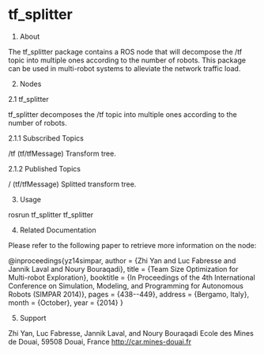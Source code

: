 tf_splitter
===========

1. About

The tf_splitter package contains a ROS node that will decompose the /tf topic into multiple ones according to the number of robots. This package can be used in multi-robot systems to alleviate the network traffic load.

2. Nodes

2.1 tf_splitter

tf_splitter decomposes the /tf topic into multiple ones according to the number of robots.

2.1.1 Subscribed Topics

/tf (tf/tfMessage)
    Transform tree. 

2.1.2 Published Topics

/<tf prefix according to the robots> (tf/tfMessage)
    Splitted transform tree. 

3. Usage

rosrun tf_splitter tf_splitter

4. Related Documentation

Please refer to the following paper to retrieve more information on the node:

@inproceedings{yz14simpar,
author = {Zhi Yan and Luc Fabresse and Jannik Laval and Noury Bouraqadi},
title = {Team Size Optimization for Multi-robot Exploration},
booktitle = {In Proceedings of the 4th International Conference on Simulation, Modeling, and Programming for Autonomous
Robots (SIMPAR 2014)},
pages = {438--449},
address = {Bergamo, Italy},
month = {October},
year = {2014}
}

5. Support

Zhi Yan, Luc Fabresse, Jannik Laval, and Noury Bouraqadi
Ecole des Mines de Douai, 59508 Douai, France
http://car.mines-douai.fr
